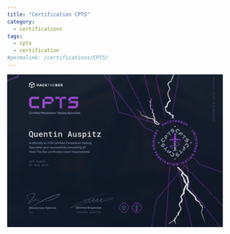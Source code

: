 ```yaml
---
title: "Certification CPTS"
category:
  - certifications
tags:
  - cpts
  - certification
#permalink: /certifications/CPTS/
---
```


![certif_cpts](../assets/images/certif_cpts.png)
